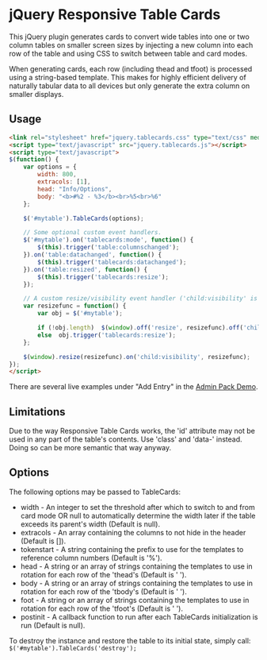 jQuery Responsive Table Cards
=============================

This jQuery plugin generates cards to convert wide tables into one or two column tables on smaller screen sizes by injecting a new column into each row of the table and using CSS to switch between table and card modes.

When generating cards, each row (including thead and tfoot) is processed using a string-based template.  This makes for highly efficient delivery of naturally tabular data to all devices but only generate the extra column on smaller displays.

Usage
-----

```html
<link rel="stylesheet" href="jquery.tablecards.css" type="text/css" media="all" />
<script type="text/javascript" src="jquery.tablecards.js"></script>
<script type="text/javascript">
$(function() {
	var options = {
		width: 800,
		extracols: [1],
		head: "Info/Options",
		body: "<b>#%2 - %3</b><br>%5<br>%6"
	};

	$('#mytable').TableCards(options);

	// Some optional custom event handlers.
	$('#mytable').on('tablecards:mode', function() {
		$(this).trigger('table:columnschanged');
	}).on('table:datachanged', function() {
		$(this).trigger('tablecards:datachanged');
	}).on('table:resized', function() {
		$(this).trigger('tablecards:resize');
	});

	// A custom resize/visibility event handler ('child:visibility' is a custom FlexForms Extras handler emitted by an Accordion callback).
	var resizefunc = function() {
		var obj = $('#mytable');

		if (!obj.length)  $(window).off('resize', resizefunc).off('child:visibility', resizefunc);
		else  obj.trigger('tablecards:resize');
	};

	$(window).resize(resizefunc).on('child:visibility', resizefunc);
});
</script>
```

There are several live examples under "Add Entry" in the [Admin Pack Demo](http://barebonescms.com/demos/admin_pack/admin.php).

Limitations
-----------

Due to the way Responsive Table Cards works, the 'id' attribute may not be used in any part of the table's contents.  Use 'class' and 'data-' instead.  Doing so can be more semantic that way anyway.

Options
-------

The following options may be passed to TableCards:

* width - An integer to set the threshold after which to switch to and from card mode OR null to automatically determine the width later if the table exceeds its parent's width (Default is null).
* extracols - An array containing the columns to not hide in the header (Default is []).
* tokenstart - A string containing the prefix to use for the templates to reference column numbers (Default is '%').
* head - A string or an array of strings containing the templates to use in rotation for each row of the 'thead's (Default is '&nbsp;').
* body - A string or an array of strings containing the templates to use in rotation for each row of the 'tbody's (Default is '&nbsp;').
* foot - A string or an array of strings containing the templates to use in rotation for each row of the 'tfoot's (Default is '&nbsp;').
* postinit - A callback function to run after each TableCards initialization is run (Default is null).

To destroy the instance and restore the table to its initial state, simply call:  `$('#mytable').TableCards('destroy');`
